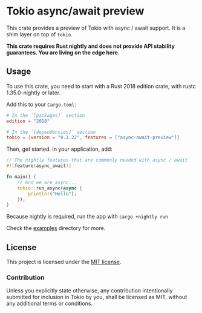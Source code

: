 # Tokio async/await preview

This crate provides a preview of Tokio with async / await support. It is a shim
layer on top of `tokio`.

**This crate requires Rust nightly and does not provide API stability
guarantees. You are living on the edge here.**

## Usage

To use this crate, you need to start with a Rust 2018 edition crate, with rustc
1.35.0-nightly or later.

Add this to your `Cargo.toml`:

```toml
# In the `[packages]` section
edition = "2018"

# In the `[dependencies]` section
tokio = {version = "0.1.22", features = ["async-await-preview"]}
```

Then, get started. In your application, add:

```rust
// The nightly features that are commonly needed with async / await
#![feature(async_await)]

fn main() {
    // And we are async...
    tokio::run_async(async {
        println!("Hello");
    });
}
```

Because nightly is required, run the app with `cargo +nightly run`

Check the [examples](/async-await) directory for more.

## License

This project is licensed under the [MIT license](LICENSE).

### Contribution

Unless you explicitly state otherwise, any contribution intentionally submitted
for inclusion in Tokio by you, shall be licensed as MIT, without any additional
terms or conditions.
